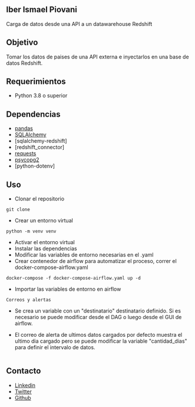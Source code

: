## Iber Ismael Piovani

Carga de datos desde una API a un datawarehouse Redshift

## Objetivo

Tomar los datos de paises de una API externa e inyectarlos en una base de datos Redshift.

## Requerimientos

- Python 3.8 o superior

## Dependencias

- [pandas](https://pandas.pydata.org/)
- [SQLAlchemy](https://www.sqlalchemy.org/)
- [sqlalchemy-redshift]
- [redshift_connector]
- [requests](https://requests.readthedocs.io/en/master/)
- [psycopg2](https://www.psycopg.org/docs/)
- [python-dotenv]

## Uso

- Clonar el repositorio

```
git clone
```

- Crear un entorno virtual

```
python -m venv venv
```

- Activar el entorno virtual
- Instalar las dependencias
- Modificar las variables de entorno necesarias en el .yaml
- Crear contenedor de airflow para automatizar el proceso, correr el docker-compose-airflow.yaml

```
docker-compose -f docker-compose-airflow.yaml up -d
```

- Importar las variables de entorno en airflow

```
Correos y alertas
```

- Se crea un variable con un "destinatario" destinatario definido. Si es necesario se puede modificar desde el DAG o luego desde el GUI de airflow.

- El correo de alerta de ultimos datos cargados por defecto muestra el ultimo dia cargado pero se puede modificar la variable "cantidad_dias" para definir el intervalo de datos.

```

```

## Contacto

- [Linkedin](https://www.linkedin.com/in/iber-ismael-piovani-8b35bbba/)
- [Twitter](https://twitter.com/laimas)
- [Github](https://github.com/Vosinepi)

```

```
